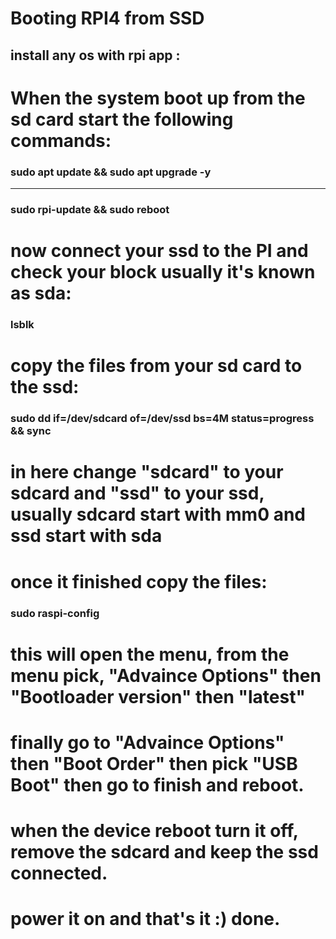 # Booting RPI4 from SSD

## install any os with rpi app :

# When the system boot up from the sd card start the following commands:

### sudo apt update  && sudo apt upgrade -y 
----------------------------------------
### sudo rpi-update && sudo reboot

# now connect your ssd to the PI and check your block usually it's known as sda:
### lsblk

# copy the files from your sd card to the ssd:
### sudo dd if=/dev/sdcard of=/dev/ssd bs=4M status=progress && sync
# in here change "sdcard" to your sdcard and "ssd" to your ssd, usually sdcard start with mm0 and ssd start with sda

# once it finished copy the files:
### sudo raspi-config
# this will open the menu, from the menu pick, "Advaince Options" then "Bootloader version" then "latest"

# finally go to "Advaince Options" then "Boot Order" then pick "USB Boot" then go to finish and reboot.
# when the device reboot turn it off, remove the sdcard and keep the ssd connected.
# power it on and that's it :) done.


